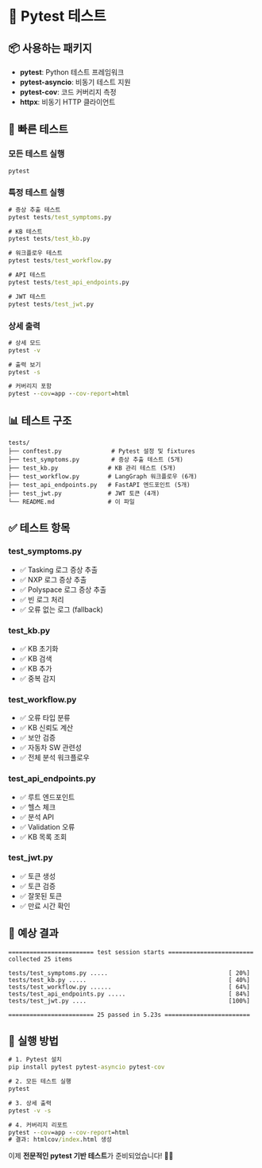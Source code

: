 # 🧪 Pytest 테스트

## 📦 사용하는 패키지

- **pytest**: Python 테스트 프레임워크
- **pytest-asyncio**: 비동기 테스트 지원
- **pytest-cov**: 코드 커버리지 측정
- **httpx**: 비동기 HTTP 클라이언트

## 🚀 빠른 테스트

### 모든 테스트 실행
```cmd
pytest
```

### 특정 테스트 실행
```cmd
# 증상 추출 테스트
pytest tests/test_symptoms.py

# KB 테스트
pytest tests/test_kb.py

# 워크플로우 테스트
pytest tests/test_workflow.py

# API 테스트
pytest tests/test_api_endpoints.py

# JWT 테스트
pytest tests/test_jwt.py
```

### 상세 출력
```cmd
# 상세 모드
pytest -v

# 출력 보기
pytest -s

# 커버리지 포함
pytest --cov=app --cov-report=html
```

## 📊 테스트 구조

```
tests/
├── conftest.py              # Pytest 설정 및 fixtures
├── test_symptoms.py         # 증상 추출 테스트 (5개)
├── test_kb.py              # KB 관리 테스트 (5개)
├── test_workflow.py        # LangGraph 워크플로우 (6개)
├── test_api_endpoints.py   # FastAPI 엔드포인트 (5개)
├── test_jwt.py             # JWT 토큰 (4개)
└── README.md               # 이 파일
```

## ✅ 테스트 항목

### test_symptoms.py
- ✅ Tasking 로그 증상 추출
- ✅ NXP 로그 증상 추출
- ✅ Polyspace 로그 증상 추출
- ✅ 빈 로그 처리
- ✅ 오류 없는 로그 (fallback)

### test_kb.py
- ✅ KB 초기화
- ✅ KB 검색
- ✅ KB 추가
- ✅ 중복 감지

### test_workflow.py
- ✅ 오류 타입 분류
- ✅ KB 신뢰도 계산
- ✅ 보안 검증
- ✅ 자동차 SW 관련성
- ✅ 전체 분석 워크플로우

### test_api_endpoints.py
- ✅ 루트 엔드포인트
- ✅ 헬스 체크
- ✅ 분석 API
- ✅ Validation 오류
- ✅ KB 목록 조회

### test_jwt.py
- ✅ 토큰 생성
- ✅ 토큰 검증
- ✅ 잘못된 토큰
- ✅ 만료 시간 확인

## 🎯 예상 결과

```
======================== test session starts ========================
collected 25 items

tests/test_symptoms.py .....                                  [ 20%]
tests/test_kb.py .....                                        [ 40%]
tests/test_workflow.py ......                                 [ 64%]
tests/test_api_endpoints.py .....                             [ 84%]
tests/test_jwt.py ....                                        [100%]

======================== 25 passed in 5.23s ========================
```

## 🚀 실행 방법

```cmd
# 1. Pytest 설치
pip install pytest pytest-asyncio pytest-cov

# 2. 모든 테스트 실행
pytest

# 3. 상세 출력
pytest -v -s

# 4. 커버리지 리포트
pytest --cov=app --cov-report=html
# 결과: htmlcov/index.html 생성
```

이제 **전문적인 pytest 기반 테스트**가 준비되었습니다! 🧪✨
